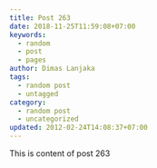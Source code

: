 ```yaml
---
title: Post 263
date: 2018-11-25T11:59:08+07:00
keywords:
  - random
  - post
  - pages
author: Dimas Lanjaka
tags:
  - random post
  - untagged
category:
  - random post
  - uncategorized
updated: 2012-02-24T14:08:37+07:00
---
```

This is content of post 263